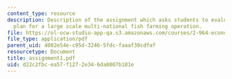 ```yaml
---
content_type: resource
description: Description of the assignment which asks students to evaluate a business
  plan for a large scale multi-national fish farming operation.
file: https://ol-ocw-studio-app-qa.s3.amazonaws.com/courses/2-964-economics-of-marine-transportation-industries-fall-2006/d22c2fbcea57f1272e346da8007b181e_assignment1.pdf
file_type: application/pdf
parent_uid: 4002e54e-c95d-3246-5fdc-faaaf30cdfaf
resourcetype: Document
title: assignment1.pdf
uid: d22c2fbc-ea57-f127-2e34-6da8007b181e
---
```

